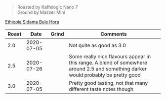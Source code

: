 > Roasted by Kaffelogic Nano 7<br>
> Ground by Mazzer Mini

[Ethiopia Sidama Bule Hora](https://www.greenbeanhouse.co.nz/product/2084244)

| Roast | Date       | Grind | Comments |
|-------|------------|-------|----------
| 2.0   | 2020-07-05 |  | Not quite as good as 3.0
| 2.5   | 2020-07-26 |  | Some really nice flavours appear in this range. A blend of somewhere around 2.5 and something darker would probably be pretty good
| 3.0   | 2020-07-05 |  | Pretty good tasting, not that many different taste notes though

